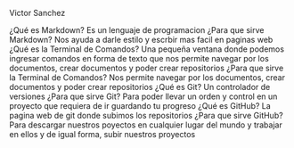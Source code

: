 Victor Sanchez

¿Qué es Markdown?
Es un lenguaje de programacion 
¿Para que sirve Markdown?
Nos ayuda a darle estilo y escrbir mas facil en paginas web
¿Qué es la Terminal de Comandos?
Una pequeña ventana donde podemos ingresar comandos en forma de texto que nos permite navegar por los documentos, crear documentos y poder crear repositorios
¿Para que sirve la Terminal de Comandos?
Nos permite navegar por los documentos, crear documentos y poder crear repositorios
¿Qué es Git?
Un controlador de versiones
¿Para que sirve Git?
Para poder llevar un orden y control en un proyecto que requiera de ir guardando tu progreso
¿Qué es GitHub?
La pagina web de git donde subimos los repositorios
¿Para que sirve GitHub?
Para descargar nuestros poyectos en cualquier lugar del mundo y trabajar en ellos y de igual forma, subir nuestros proyectos